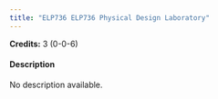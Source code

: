 ```yaml
---
title: "ELP736 ELP736 Physical Design Laboratory"
---
```

**Credits:** 3 (0-0-6)

#### Description
No description available.